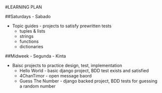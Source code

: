 #LEARNING PLAN

##Saturdays - Sabado
- Topic guides - projects to satisfy prewritten tests
  - tuples & lists
  - strings
  - functions
  - dictionaries


##Midweek - Segunda - Kinta
- Baisc projects to practice design, test, implementation
  - Hello World - basic django project, BDD test exists and satisfied
  - 4ChanTimor - open message baord
  - Guess The Number - django backed project, BDD tests for guessing a random number

